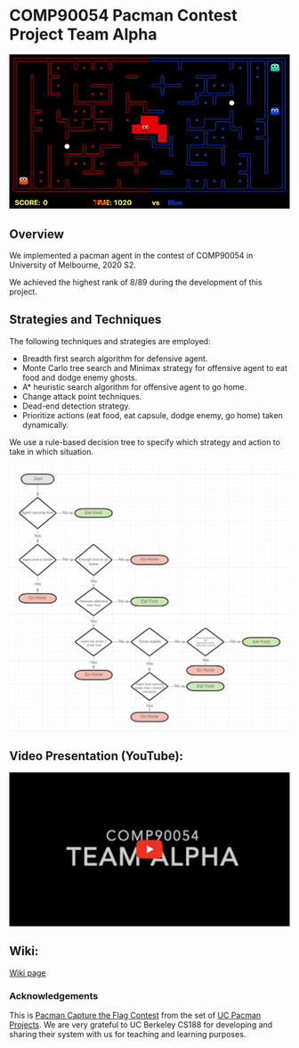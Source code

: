# COMP90054 Pacman Contest Project Team Alpha

![demo](https://github.com/infinityglow/COMP90054-Pacman-Contest-Project/blob/master/images/mcts-eat-food.gif)

## Overview

We implemented a pacman agent in the contest of COMP90054 in University of Melbourne, 2020 S2.

We achieved the highest rank of 8/89 during the development of this project.

## Strategies and Techniques

The following techniques and strategies are employed:

- Breadth first search algorithm for defensive agent.
- Monte Carlo tree search and Minimax strategy for offensive agent to eat food and dodge enemy ghosts.
- A* heuristic search algorithm for offensive agent to go home.
- Change attack point techniques.
- Dead-end detection strategy.
- Prioritize actions (eat food, eat capsule, dodge enemy, go home) taken dynamically.

We use a rule-based decision tree to specify which strategy and action to take in which situation.

![decision tree](https://github.com/infinityglow/COMP90054-Pacman-Contest-Project/blob/master/images/ChooseActionStrategy.jpg)

## Video Presentation (YouTube):

[![demo](https://github.com/infinityglow/COMP90054-Pacman-Contest-Project/blob/master/images/youtube.png)](https://www.youtube.com/watch?v=rWVaEUSTs_I&feature=youtu.be)

## Wiki:

[Wiki page](https://github.com/infinityglow/COMP90054-Pacman-Contest-Project/wiki)


### Acknowledgements

This is [Pacman Capture the Flag Contest](http://ai.berkeley.edu/contest.html) from the set of [UC Pacman Projects](http://ai.berkeley.edu/project_overview.html).  We are very grateful to UC Berkeley CS188 for developing and sharing their system with us for teaching and learning purposes.
